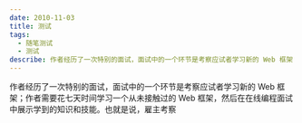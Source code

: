 ```yaml
---
date: 2010-11-03
title: 测试
tags:
  - 随笔测试
  - 测试
describe: 作者经历了一次特别的面试，面试中的一个环节是考察应试者学习新的 Web 框架；作者需要花七天时间学习一个从未接触过的 Web 框架，然后在在线编程面试中展示学到的知识和技能。也就是说，雇主考察
---
```


作者经历了一次特别的面试，面试中的一个环节是考察应试者学习新的 Web 框架；作者需要花七天时间学习一个从未接触过的 Web 框架，然后在在线编程面试中展示学到的知识和技能。也就是说，雇主考察

